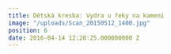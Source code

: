 ```yaml
---
title: Dětská kresba: Vydra u řeky na kameni
image: "/uploads/Scan_20150512_1400.jpg"
position: 6
date: 2016-04-14 12:28:25.000000000 Z
---
```

